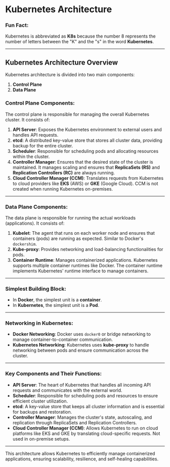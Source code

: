 # Kubernetes Architecture

### Fun Fact:
Kubernetes is abbreviated as **K8s** because the number 8 represents the number of letters between the "K" and the "s" in the word **Kubernetes**.

---

## Kubernetes Architecture Overview

Kubernetes architecture is divided into two main components:

1. **Control Plane**
2. **Data Plane**

### Control Plane Components:
The control plane is responsible for managing the overall Kubernetes cluster. It consists of:

1. **API Server**: Exposes the Kubernetes environment to external users and handles API requests.
2. **etcd**: A distributed key-value store that stores all cluster data, providing backup for the entire cluster.
3. **Scheduler**: Responsible for scheduling pods and allocating resources within the cluster.
4. **Controller Manager**: Ensures that the desired state of the cluster is maintained. It manages scaling and ensures that **ReplicaSets (RS)** and **Replication Controllers (RC)** are always running.
5. **Cloud Controller Manager (CCM)**: Translates requests from Kubernetes to cloud providers like **EKS** (AWS) or **GKE** (Google Cloud). CCM is not created when running Kubernetes on-premises.

---

### Data Plane Components:
The data plane is responsible for running the actual workloads (applications). It consists of:

1. **Kubelet**: The agent that runs on each worker node and ensures that containers (pods) are running as expected. Similar to Docker's `dockershim`.
2. **Kube-proxy**: Provides networking and load-balancing functionalities for pods.
3. **Container Runtime**: Manages containerized applications. Kubernetes supports multiple container runtimes like Docker. The container runtime implements Kubernetes' runtime interface to manage containers.

---

### Simplest Building Block:
- In **Docker**, the simplest unit is a **container**.
- In **Kubernetes**, the simplest unit is a **Pod**.

---

### Networking in Kubernetes:
- **Docker Networking**: Docker uses `docker0` or bridge networking to manage container-to-container communication.
- **Kubernetes Networking**: Kubernetes uses **kube-proxy** to handle networking between pods and ensure communication across the cluster.

---

### Key Components and Their Functions:

- **API Server**: The heart of Kubernetes that handles all incoming API requests and communicates with the external world.
- **Scheduler**: Responsible for scheduling pods and resources to ensure efficient cluster utilization.
- **etcd**: A key-value store that keeps all cluster information and is essential for backups and restoration.
- **Controller Manager**: Manages the cluster's state, autoscaling, and replication through ReplicaSets and Replication Controllers.
- **Cloud Controller Manager (CCM)**: Allows Kubernetes to run on cloud platforms like EKS and GKE by translating cloud-specific requests. Not used in on-premise setups.

---

This architecture allows Kubernetes to efficiently manage containerized applications, ensuring scalability, resilience, and self-healing capabilities.
